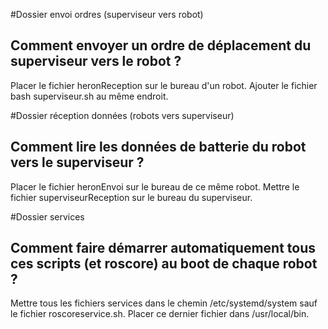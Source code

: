 #Dossier envoi ordres (superviseur vers robot)

## Comment envoyer un ordre de déplacement du superviseur vers le robot ?

Placer le fichier heronReception sur le bureau d'un robot.
Ajouter le fichier bash superviseur.sh au même endroit.

#Dossier réception données (robots vers superviseur)

## Comment lire les données de batterie du robot vers le superviseur ?

Placer le fichier heronEnvoi sur le bureau de ce même robot.
Mettre le fichier superviseurReception sur le bureau du superviseur.

#Dossier services

## Comment faire démarrer automatiquement tous ces scripts (et roscore) au boot de chaque robot ?

Mettre tous les fichiers services dans le chemin /etc/systemd/system sauf le fichier roscoreservice.sh.
Placer ce dernier fichier dans /usr/local/bin.
